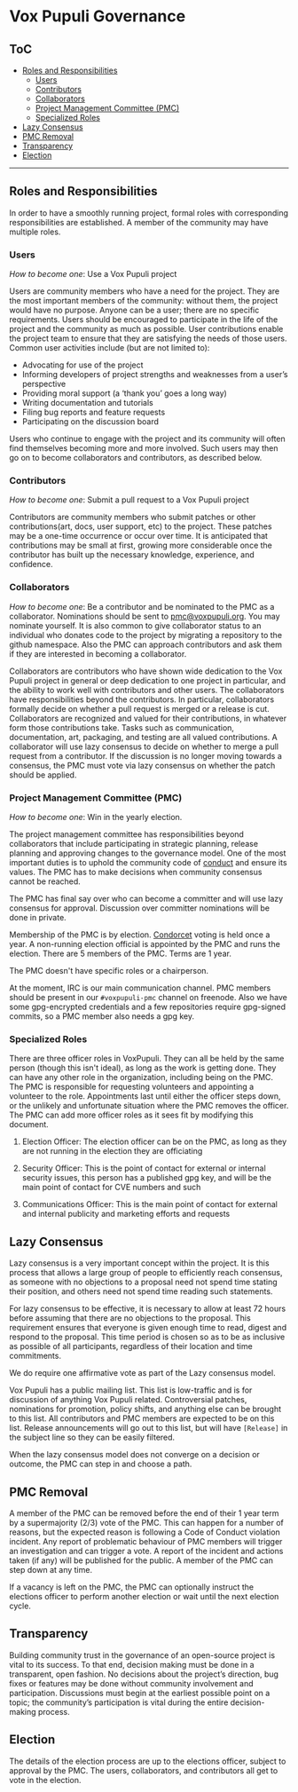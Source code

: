 # Vox Pupuli Governance

## ToC

* [Roles and Responsibilities](#roles-and-responsibilities)
  * [Users](#users)
  * [Contributors](#contributors)
  * [Collaborators](#collaborators)
  * [Project Management Committee (PMC)](#project-management-committee-pmc)
  * [Specialized Roles](#specialized-roles)
* [Lazy Consensus](#lazy-consensus)
* [PMC Removal](#pmc-removal)
* [Transparency](#transparency)
* [Election](#election)

---

## Roles and Responsibilities

In order to have a smoothly running project, formal roles with corresponding responsibilities are established. A member of the community may have multiple roles.

### Users

*How to become one*: Use a Vox Pupuli project

Users are community members who have a need for the project. They are the most important members of the community: without them, the project would have no purpose. Anyone can be a user; there are no specific requirements. Users should be encouraged to participate in the life of the project and the community as much as possible. User contributions enable the project team to ensure that they are satisfying the needs of those users. Common user activities include (but are not limited to):

* Advocating for use of the project
* Informing developers of project strengths and weaknesses from a user’s perspective
* Providing moral support (a ‘thank you’ goes a long way)
* Writing documentation and tutorials
* Filing bug reports and feature requests
* Participating on the discussion board

Users who continue to engage with the project and its community will often find themselves becoming more and more involved. Such users may then go on to become collaborators and contributors, as described below.

### Contributors

*How to become one*: Submit a pull request to a Vox Pupuli project

Contributors are community members who submit patches or other contributions(art, docs, user support, etc) to the project. These patches may be a one-time occurrence or occur over time. It is anticipated that contributions may be small at first, growing more considerable once the contributor has built up the necessary knowledge, experience, and confidence.

### Collaborators

*How to become one*: Be a contributor and be nominated to the PMC as a collaborator. Nominations should be sent to [pmc@voxpupuli.org](mailto:pmc@voxpupuli.org). You may nominate yourself. It is also common to give collaborator status to an individual who donates code to the project by migrating a repository to the github namespace. Also the PMC can approach contributors and ask them if they are interested in becoming a collaborator.

Collaborators are contributors who have shown wide dedication to the Vox Pupuli project in general or deep dedication to one project in particular, and the ability to work well with contributors and other users. The collaborators have responsibilities beyond the contributors. In particular, collaborators formally decide on whether a pull request is merged or a release is cut. Collaborators are recognized and valued for their contributions, in whatever form those contributions take. Tasks such as communication, documentation, art, packaging, and testing are all valued contributions. A collaborator will use lazy consensus to decide on whether to merge a pull request from a contributor. If the discussion is no longer moving towards a consensus, the PMC must vote via lazy consensus on whether the patch should be applied.

### Project Management Committee (PMC)

*How to become one*: Win in the yearly election.

The project management committee has responsibilities beyond collaborators that include participating in strategic planning, release planning and approving changes to the governance model. One of the most important duties is to uphold the community code of [conduct](https://voxpupuli.org/coc/) and ensure its values. The PMC has to make decisions when community consensus cannot be reached.

The PMC has final say over who can become a committer and will use lazy consensus for approval. Discussion over committer nominations will be done in private.

Membership of the PMC is by election. [Condorcet](https://en.wikipedia.org/wiki/Condorcet_method) voting is held once a year. A non-running election official is appointed by the PMC and runs the election. There are 5 members of the PMC. Terms are 1 year.

The PMC doesn't have specific roles or a chairperson.

At the moment, IRC is our main communication channel. PMC members should be present in our `#voxpupuli-pmc` channel on freenode. Also we have some gpg-encrypted credentials and a few repositories require gpg-signed commits, so a PMC member also needs a gpg key.

### Specialized Roles

There are three officer roles in VoxPupuli. They can all be held by the same person (though this isn't ideal), as long as the work is getting done. They can have any other role in the organization, including being on the PMC. The PMC is responsible for requesting volunteers and appointing a volunteer to the role. Appointments last until either the officer steps down, or the unlikely and unfortunate situation where the PMC removes the officer. The PMC can add more officer roles as it sees fit by modifying this document.

1) Election Officer: The election officer can be on the PMC, as long as they are not running in the election they are officiating

2) Security Officer: This is the point of contact for external or internal security issues, this person has a published gpg key, and will be the main point of contact for CVE numbers and such

3) Communications Officer: This is the main point of contact for external and internal publicity and marketing efforts and requests

## Lazy Consensus

Lazy consensus is a very important concept within the project. It is this process that allows a large group of people to efficiently reach consensus, as someone with no objections to a proposal need not spend time stating their position, and others need not spend time reading such statements.

For lazy consensus to be effective, it is necessary to allow at least 72 hours before assuming that there are no objections to the proposal. This requirement ensures that everyone is given enough time to read, digest and respond to the proposal. This time period is chosen so as to be as inclusive as possible of all participants, regardless of their location and time commitments.

We do require one affirmative vote as part of the Lazy consensus model.

Vox Pupuli has a public mailing list. This list is low-traffic and is for discussion of anything Vox Pupuli related. Controversial patches, nominations for promotion, policy shifts, and anything else can be brought to this list. All contributors and PMC members are expected to be on this list. Release announcements will go out to this list, but will have ``[Release]`` in the subject line so they can be easily filtered.

When the lazy consensus model does not converge on a decision or outcome, the PMC can step in and choose a path.

## PMC Removal

A member of the PMC can be removed before the end of their 1 year term by a supermajority (2/3) vote of the PMC. This can happen for a number of reasons, but the expected reason is following a Code of Conduct violation incident. Any report of problematic behaviour of PMC members will trigger an investigation and can trigger a vote. A report of the incident and actions taken (if any) will be published for the public. A member of the PMC can step down at any time.

If a vacancy is left on the PMC, the PMC can optionally instruct the elections officer to perform another election or wait until the next election cycle.

## Transparency

Building community trust in the governance of an open-source project is vital to its success. To that end, decision making must be done in a transparent, open fashion. No decisions about the project’s direction, bug fixes or features may be done without community involvement and participation. Discussions must begin at the earliest possible point on a topic; the community’s participation is vital during the entire decision-making process.

## Election

The details of the election process are up to the elections officer, subject to approval by the PMC. The users, collaborators, and contributors all get to vote in the election.
